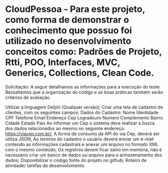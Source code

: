 # CloudPessoa - Para este projeto, como forma de demonstrar o conhecimento que possuo foi utilizado no desenvolvimento conceitos como: Padrões de Projeto, Rtti, POO, Interfaces, MVC, Generics<T>, Collections, Clean Code.	

Solicitação:
A seguir detalhamos as informações para a execução do teste. Ressaltamos que a organização do código e as boas práticas também serão critérios de avaliação.
 
Utilizar a linguagem Delphi (Qualquer versão);
Criar uma tela de cadastro de clientes, com os seguintes campos:
Dados do Cadastro:
Nome
Identidade
CPF
Telefone
Email
Endereço
Cep
Logradouro
Numero
Complemento
Bairro
Cidade
Estado
Pais
Ao informar um Cep o sistema deve realizar a busca dos dados relacionados ao mesmo no seguinte endereço: https://viacep.com.br/;
A forma de consumo da API do via Cep, deverá ser utiliza JSON;
Ao termino do cadastro o usuário deverá enviar um e-mail contendo as informações cadastrais e anexar um arquivo no formato XML com o mesmo conteúdo;
Os registros devem ficar salvo em memória, não é necessário criar um banco de dados ou arquivo para o armazenamento dos dados;
Disponibilizar o código fonte do projeto no github;
Roteiro de atividade/ tarefas de desenvolvimento

